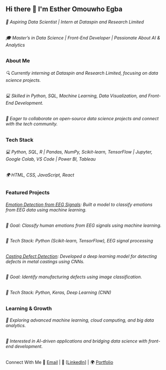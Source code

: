## Hi there 👋 I'm Esther Omouwho Egba
###### 🚀 Aspiring Data Scientist | Intern at Dataspin and Research Limited
###### 🎓 Master’s in Data Science | Front-End Developer | Passionate About AI & Analytics

### About Me
###### 🔍 Currently interning at Dataspin and Research Limited, focusing on data science projects.
###### 💻 Skilled in Python, SQL, Machine Learning, Data Visualization, and Front-End Development.
###### 🎯 Eager to collaborate on open-source data science projects and connect with the tech community.

### Tech Stack
###### 💻 Python, SQL, R | Pandas, NumPy, Scikit-learn, TensorFlow | Jupyter, Google Colab, VS Code | Power BI, Tableau
###### 🌍 HTML, CSS, JavaScript, React


### Featured Projects
###### [Emotion Detection from EEG Signals](https://github.com/omouwho/emotion-detection-eeg): Built a model to classify emotions from EEG data using machine learning.
###### 🔹 Goal: Classify human emotions from EEG signals using machine learning.
###### 🔹 Tech Stack: Python (Scikit-learn, TensorFlow), EEG signal processing

###### [Casting Defect Detection](https://github.com/omouwho/casting-defect-detection): Developed a deep learning model for detecting defects in metal castings using CNNs.
###### 🔹 Goal: Identify manufacturing defects using image classification.
###### 🔹 Tech Stack: Python, Keras, Deep Learning (CNN)

### Learning & Growth
###### 🔹 Exploring advanced machine learning, cloud computing, and big data analytics.
###### 🔹 Interested in AI-driven applications and bridging data science with front-end development.

Connect With Me
📧 [Email](coolesty25@yahoo.com) | 🔗 [[LinkedIn](https://www.linkedin.com/in/estheromouwho/)] | 🌍 [Portfolio](https://app.netlify.com/teams/omouwho/overview)
